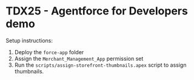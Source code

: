 # TDX25 - Agentforce for Developers demo

Setup instructions:

1. Deploy the `force-app` folder
1. Assign the `Merchant_Management_App` permission set
1. Run the `scripts/assign-storefront-thumbnails.apex` script to assign thumbnails.
